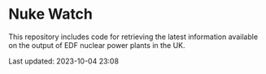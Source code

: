 # Nuke Watch

This repository includes code for retrieving the latest information available on the output of EDF nuclear power plants in the UK.

Last updated: 2023-10-04 23:08